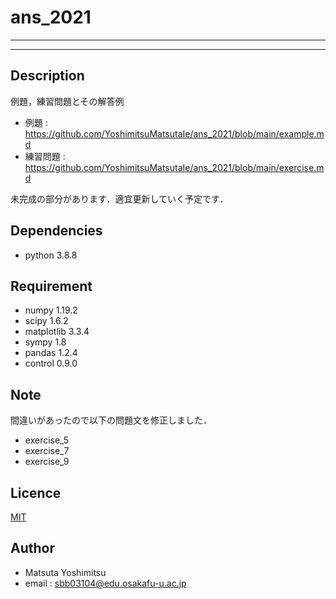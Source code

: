 # ans_2021
----
----

## Description
例題，練習問題とその解答例

* 例題 : <https://github.com/YoshimitsuMatsutaIe/ans_2021/blob/main/example.md>
* 練習問題 : <https://github.com/YoshimitsuMatsutaIe/ans_2021/blob/main/exercise.md>

未完成の部分があります．適宜更新していく予定です．

## Dependencies

* python 3.8.8


## Requirement

* numpy 1.19.2
* scipy 1.6.2
* matplotlib 3.3.4
* sympy 1.8
* pandas 1.2.4
* control 0.9.0


## Note

間違いがあったので以下の問題文を修正しました．
* exercise_5
* exercise_7
* exercise_9


## Licence

[MIT](https://github.com/tcnksm/tool/blob/master/LICENCE)

## Author

* Matsuta Yoshimitsu
* email : <sbb03104@edu.osakafu-u.ac.jp>
